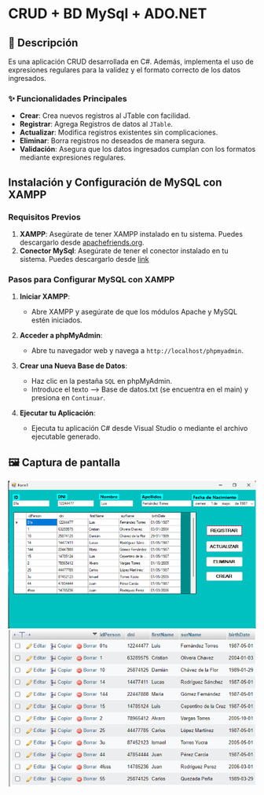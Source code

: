 # CRUD + BD MySql + ADO.NET
## 📝 Descripción

Es una aplicación CRUD desarrollada en C#. Además, implementa el uso de expresiones regulares para la validez y el formato correcto de los datos ingresados.

### ✨ Funcionalidades Principales
- **Crear**: Crea nuevos registros al JTable con facilidad.
- **Registrar**: Agrega Registros de datos al `JTable`.
- **Actualizar**: Modifica registros existentes sin complicaciones.
- **Eliminar**: Borra registros no deseados de manera segura.
- **Validación**: Asegura que los datos ingresados cumplan con los formatos mediante expresiones regulares.
  
## Instalación y Configuración de MySQL con XAMPP

### Requisitos Previos
1. **XAMPP**: Asegúrate de tener XAMPP instalado en tu sistema. Puedes descargarlo desde [apachefriends.org](https://www.apachefriends.org/index.html).
1. **Conector MySql**: Asegúrate de tener el conector instalado en tu sistema. Puedes descargarlo desde [link](https://dev.mysql.com/downloads/connector/net/)

### Pasos para Configurar MySQL con XAMPP

1. **Iniciar XAMPP**:
   - Abre XAMPP y asegúrate de que los módulos Apache y MySQL estén iniciados.

2. **Acceder a phpMyAdmin**:
   - Abre tu navegador web y navega a `http://localhost/phpmyadmin`.

3. **Crear una Nueva Base de Datos**:
   - Haz clic en la pestaña `SQL` en phpMyAdmin.
   - Introduce el texto --> Base de datos.txt (se encuentra en el main) y presiona en `Continuar`.

4. **Ejecutar tu Aplicación**:
   - Ejecuta tu aplicación C# desde Visual Studio o mediante el archivo ejecutable generado.
## 🖼️ Captura de pantalla
![CRUD en acción](BaseDatosMySQL/Resources/cap_registros.png)
![CRUD en accion](BaseDatosMySQL/Resources/cap_bd.png)
